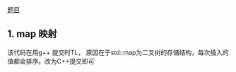 [题目](http://poj.org/problem?id=1002)

## 1. map 映射

该代码在用g++ 提交时TL， 原因在于std::map为二叉树的存储结构，每次插入的值都会排序。改为C++提交即可 


